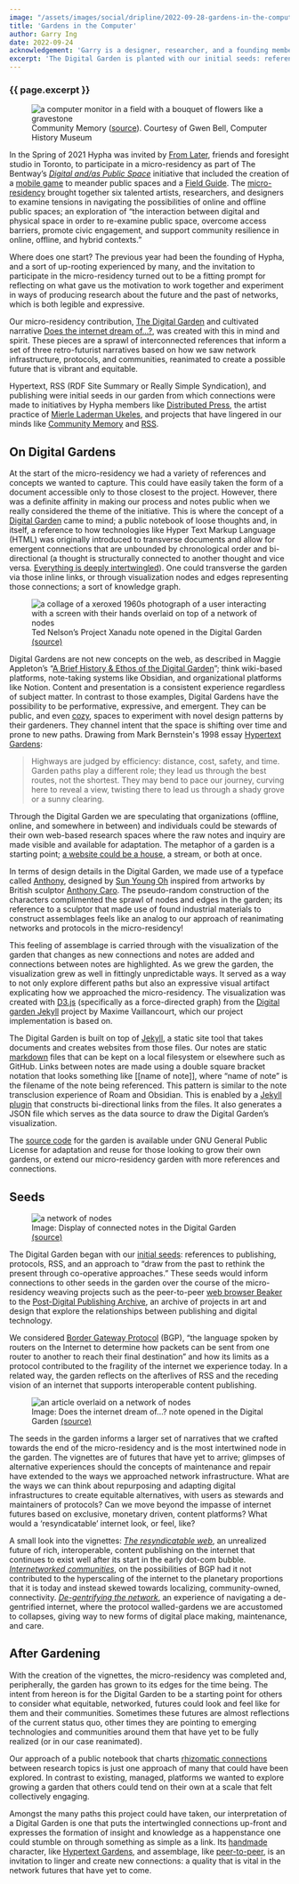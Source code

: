 ```yaml
---
image: "/assets/images/social/dripline/2022-09-28-gardens-in-the-computer.webp"
title: 'Gardens in the Computer'
author: Garry Ing
date: 2022-09-24
acknowledgement: 'Garry is a designer, researcher, and a founding member of Hypha. The Digital Garden was co-produced with Hypha founding member, Dawn Walker.'
excerpt: 'The Digital Garden is planted with our initial seeds: references to publishing, protocols, RSS, and co-operative approaches.'
---
```


### {{ page.excerpt }}
<figure>
<img src='/assets/images/posts/2022-09-24-garden-01.jpg' alt="a computer monitor in a field with a bouquet of flowers like a gravestone"/>
<figcaption>Community Memory (<a href="https://www.computerhistory.org/collections/catalog/102680119">source</a>). Courtesy of Gwen Bell, Computer History Museum</figcaption>
</figure>
In the Spring of 2021 Hypha was invited by <a href="https://fromlater.com/">From Later</a>, friends and foresight studio in Toronto, to participate in a micro-residency as part of The Bentway’s <a href="https://www.thebentway.ca/stories/digital-and-as-public-space/"><em>Digital and/as Public Space</em></a> initiative that included the creation of a <a href="https://www.directionstonowhere.com/">mobile game</a> to meander public spaces and a <a href="https://www.thebentway.ca/stories/field-guide/">Field Guide</a>. The <a href="https://www.thebentway.ca/digital-and-as-public-space-micro-residencies/">micro-residency</a> brought together six talented artists, researchers, and designers to examine tensions in navigating the possibilities of online and offline public spaces; an exploration of “the interaction between digital and physical space in order to re-examine public space, overcome access barriers, promote civic engagement, and support community resilience in online, offline, and hybrid contexts.”

Where does one start? The previous year had been the founding of Hypha, and a sort of up-rooting experienced by many, and the invitation to participate in the micro-residency turned out to be a fitting prompt for reflecting on what gave us the motivation to work together and experiment in ways of producing research about the future and the past of networks, which is both legible and expressive.

Our micro-residency contribution, <a href="https://digitalgarden.hypha.coop">The Digital Garden</a> and cultivated narrative <a href="https://digitalgarden.hypha.coop/does-the-internet-dream">Does the internet dream of…?</a>, was created with this in mind and spirit. These pieces are a sprawl of interconnected references that inform a set of three retro-futurist narratives based on how we saw network infrastructure, protocols, and communities, reanimated to create a possible future that is vibrant and equitable.

Hypertext, RSS (RDF Site Summary or Really Simple Syndication), and publishing were initial seeds in our garden from which connections were made to initiatives by Hypha members like <a href="https://distributed.press/">Distributed Press</a>, the artist practice of <a href="https://digitalgarden.hypha.coop/maintenance">Mierle Laderman Ukeles</a>, and projects that have lingered in our minds like <a href="https://digitalgarden.hypha.coop/community-memory">Community Memory</a> and <a href="https://digitalgarden.hypha.coop/rss">RSS</a>.

## On Digital Gardens

At the start of the micro-residency we had a variety of references and concepts we wanted to capture. This could have easily taken the form of a document accessible only to those closest to the project. However, there was a definite affinity in making our process and notes public when we really considered the theme of the initiative. This is where the concept of a <a href="https://www.are.na/annika-hansteen-izora/creating-digital-gardens">Digital Garden</a> came to mind; a public notebook of loose thoughts and, in itself, a reference to how technologies like Hyper Text Markup Language (HTML) was originally introduced to transverse documents and allow for emergent connections that are unbounded by chronological order and bi-directional (a thought is structurally connected to another thought and vice versa. <a href="https://en.wikipedia.org/wiki/Intertwingularity">Everything is deeply intertwingled</a>). One could transverse the garden via those inline links, or through  visualization nodes and edges representing those connections; a sort of knowledge graph.

<figure>
<img alt="a collage of a xeroxed 1960s photograph of a user interacting with a screen with their hands overlaid on top of a network of nodes" src='/assets/images/posts/2022-09-24-garden-02.png' />
<figcaption>Ted Nelson’s Project Xanadu note opened in the Digital Garden <a href="https://digitalgarden.hypha.coop/xanadu">(source)</a></figcaption>
</figure>
Digital Gardens are not new concepts on the web, as described in Maggie Appleton’s “<a href="https://maggieappleton.com/garden-history">A Brief History & Ethos of the Digital Garden</a>”; think wiki-based platforms, note-taking systems like Obsidian, and organizational platforms like Notion. Content and presentation is a consistent experience regardless of subject matter. In contrast to those examples, Digital Gardens have the possibility to be performative, expressive, and emergent. They can be public, and even <a href="https://studio.ribbonfarm.com/p/the-extended-internet-universe">cozy</a>, spaces to experiment with novel design patterns by their gardeners. They channel intent that the space is shifting over time and prone to new paths. Drawing from Mark Bernstein's 1998 essay <a href="http://www.eastgate.com/garden/">Hypertext Gardens</a>:

> Highways are judged by efficiency: distance, cost, safety, and time. Garden paths play a different role; they lead us through the best routes, not the shortest. They may bend to pace our journey, curving here to reveal a view, twisting there to lead us through a shady grove or a sunny clearing.

Through the Digital Garden we are speculating that organizations (offline, online, and somewhere in between) and individuals could be stewards of their own web-based research spaces where the raw notes and inquiry are made visible and available for adaptation. The metaphor of a garden is a starting point; <a href="https://thecreativeindependent.com/essays/laurel-schwulst-my-website-is-a-shifting-house-next-to-a-river-of-knowledge-what-could-yours-be/">a website could be a house</a>, a stream, or both at once.

In terms of design details in the Digital Garden, we made use of a typeface called <a href="http://velvetyne.fr/fonts/anthony/">Anthony</a>, designed by <a href="https://www.sunyoungoh.com/">Sun Young Oh</a> inspired from artworks by British sculptor <a href="https://en.wikipedia.org/wiki/Anthony_Caro">Anthony Caro</a>. The pseudo-random construction of the characters complimented the sprawl of nodes and edges in the garden; its reference to a sculptor that made use of found industrial materials to construct assemblages feels like an analog to our approach of reanimating networks and protocols in the micro-residency!

This feeling of assemblage is carried through with the visualization of the garden that changes as new connections and notes are added and connections between notes are highlighted. As we grew the garden, the visualization grew as well in fittingly unpredictable ways. It served as a way to not only explore different paths but also an expressive visual artifact explicating how we approached the micro-residency. The visualization was created with <a href="http://D3.js">D3.js</a> (specifically as a force-directed graph) from the <a href="https://github.com/maximevaillancourt/digital-garden-jekyll-template">Digital garden Jekyll</a> project by Maxime Vaillancourt, which our project implementation is based on.

The Digital Garden is built on top of <a href="https://jekyllrb.com/">Jekyll</a>, a static site tool that takes documents and creates websites from those files. Our notes are static <a href="https://en.wikipedia.org/wiki/Markdown">markdown</a> files that can be kept on a local filesystem or elsewhere such as GitHub. Links between notes are made using a double square bracket notation that looks something like [[name of note]], where “name of note” is the filename of the note being referenced. This pattern is similar to the note transclusion experience of Roam and Obsidian. This is enabled by a <a href="https://github.com/hyphacoop/digitalgarden/blob/main/_plugins/bidirectional_links_generator.rb">Jekyll plugin</a> that constructs bi-directional links from the files. It also generates a JSON file which serves as the data source to draw the Digital Garden’s visualization.

The <a href="https://github.com/hyphacoop/digitalgarden">source code</a> for the garden is available under GNU General Public License for adaptation and reuse for those looking to grow their own gardens, or extend our micro-residency garden with more references and connections.

## Seeds

<figure>
<img alt="a network of nodes" src="/assets/images/posts/2022-09-24-garden-03.png"/>
<figcaption>Image: Display of connected notes in the Digital Garden <a href="https://digitalgarden.hypha.coop/graph/">(source)</a></figcaption>
</figure>
The Digital Garden began with our <a href="https://digitalgarden.hypha.coop/initial-seeds">initial seeds</a>: references to publishing, protocols, RSS, and an approach to “draw from the past to rethink the present through co-operative approaches.” These seeds would inform connections to other seeds in the garden over the course of the micro-residency weaving projects such as the peer-to-peer <a href="https://digitalgarden.hypha.coop/beaker-browser">web browser Beaker</a> to the <a href="https://digitalgarden.hypha.coop/post-digital-publishing-archive">Post-Digital Publishing Archive</a>, an archive of projects in art and design that explore the relationships between publishing and digital technology.

We considered <a href="https://digitalgarden.hypha.coop/bgp">Border Gateway Protocol</a> (BGP), “the language spoken by routers on the Internet to determine how packets can be sent from one router to another to reach their final destination” and how its limits as a protocol contributed to the fragility of the internet we experience today. In a related way, the garden reflects on the afterlives of RSS and the receding vision of an internet that supports interoperable content publishing.
<figure>
<img alt="an article overlaid on a network of nodes" src="/assets/images/posts/2022-09-24-garden-04.png"/>
<figcaption>Image: Does the internet dream of…? note opened in the Digital Garden <a href="https://digitalgarden.hypha.coop/does-the-internet-dream">(source)</a></figcaption>
</figure>
The seeds in the garden informs a larger set of narratives that we crafted towards the end of the micro-residency and is the most intertwined node in the garden. The vignettes are of futures that have yet to arrive; glimpses of alternative experiences should  the concepts of maintenance and repair have extended to the ways we approached network infrastructure. What are the ways we can think about repurposing and adapting digital infrastructures to create equitable alternatives, with users as stewards and maintainers of protocols? Can we move beyond the impasse of internet futures based on exclusive, monetary driven, content platforms? What would a ‘resyndicatable’ internet look, or feel, like?

A small look into the vignettes: <a href="https://digitalgarden.hypha.coop/does-the-internet-dream#the-resyndicatable-web"><em>The resyndicatable web</em></a>, an unrealized future of rich, interoperable, content publishing on the internet that continues to exist well after its start in the early dot-com bubble. <a href="https://digitalgarden.hypha.coop/does-the-internet-dream#internetworked-communities"><em>Internetworked communities</em></a>, on the possibilities of BGP had it not contributed to the hyperscaling of the internet to the planetary proportions that it is today and instead skewed towards localizing, community-owned, connectivity. <a href="https://digitalgarden.hypha.coop/does-the-internet-dream#de-gentrifying-the-network"><em>De-gentrifying the network</em></a>, an experience of navigating a de-gentrified internet, where the protocol walled-gardens we are accustomed to collapses, giving way to new forms of digital place making, maintenance, and care.

## After Gardening

With the creation of the vignettes, the micro-residency was completed and, peripherally, the garden has grown to its edges for the time being. The intent from hereon is for the Digital Garden to be a starting point for others to consider what equitable, networked, futures could look and feel like for them and their communities. Sometimes these futures are almost reflections of the current status quo, other times they are pointing to emerging technologies and communities around them that have yet to be fully realized (or in our case reanimated).

Our approach of a public notebook that charts <a href="https://twitter.com/discocoop/status/1473632429122408449">rhizomatic connections</a> between research topics is just one approach of many that could have been explored. In contrast to existing, managed, platforms we wanted to explore growing a garden that others could tend on their own at a scale that felt collectively engaging.

Amongst the many paths this project could have taken, our interpretation of a Digital Garden is one that puts the intertwingled connections up-front and expresses the formation of insight and knowledge as a happenstance one could stumble on through something as simple as a link. Its <a href="http://luckysoap.com/statements/handmadeweb.html">handmade</a> character, like <a href="http://www.eastgate.com/garden/">Hypertext Gardens</a>, and assemblage, like <a href="https://digitalgarden.hypha.coop/peer-to-peer">peer-to-peer</a>, is an invitation to linger and create new connections: a quality that is vital in the network futures that have yet to come.